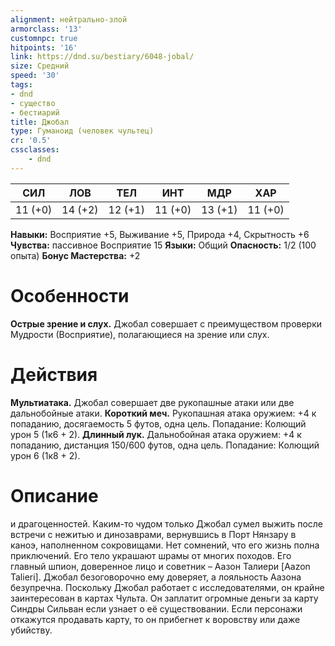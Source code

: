 ```yaml
---
alignment: нейтрально-злой
armorclass: '13'
customnpc: true
hitpoints: '16'
link: https://dnd.su/bestiary/6048-jobal/
size: Средний
speed: '30'
tags:
- dnd
- существо
- бестиарий
title: Джобал
type: Гуманоид (человек чультец)
cr: '0.5'
cssclasses:
    - dnd
---
```



| СИЛ | ЛОВ | ТЕЛ | ИНТ | МДР | ХАР |
|---|---|---|---|---|---|
| 11 (+0) | 14 (+2) | 12 (+1) | 11 (+0) | 13 (+1) | 11 (+0) |
**Навыки:** Восприятие +5, Выживание +5, Природа +4, Скрытность +6
**Чувства:** пассивное Восприятие 15
**Языки:** Общий
**Опасность:** 1/2 (100 опыта)
**Бонус Мастерства:** +2


# Особенности
**Острые зрение и слух.** Джобал совершает с преимуществом проверки Мудрости (Восприятие), полагающиеся на зрение или слух.


# Действия
**Мультиатака.** Джобал совершает две рукопашные атаки или две дальнобойные атаки.
**Короткий меч.** Рукопашная атака оружием: +4 к попаданию, досягаемость 5 футов, одна цель. Попадание: Колющий урон 5 (1к6 + 2).
**Длинный лук.** Дальнобойная атака оружием: +4 к попаданию, дистанция 150/600 футов, одна цель. Попадание: Колющий урон 6 (1к8 + 2).


# Описание
и драгоценностей. Каким-то чудом только Джобал сумел выжить после встречи с нежитью и динозаврами, вернувшись в Порт Нянзару в каноэ, наполненном сокровищами. Нет сомнений, что его жизнь полна приключений. Его тело украшают шрамы от многих походов. Его главный шпион, доверенное лицо и советник – Аазон Талиери [Aazon Talieri]. Джобал безоговорочно ему доверяет, а лояльность Аазона безупречна. Поскольку Джобал работает с исследователями, он крайне заинтересован в картах Чульта. Он заплатит огромные деньги за карту Синдры Сильван если узнает о её существовании. Если персонажи откажутся продавать карту, то он прибегнет к воровству или даже убийству.